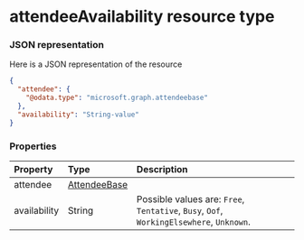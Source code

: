 # attendeeAvailability resource type



### JSON representation

Here is a JSON representation of the resource

<!-- {
  "blockType": "resource",
  "optionalProperties": [

  ],
  "@odata.type": "microsoft.graph.attendeeavailability"
}-->

```json
{
  "attendee": {
    "@odata.type": "microsoft.graph.attendeebase"
  },
  "availability": "String-value"
}

```
### Properties
| Property	   | Type	|Description|
|:---------------|:--------|:----------|
|attendee|[AttendeeBase](attendeebase.md)||
|availability|String| Possible values are: `Free`, `Tentative`, `Busy`, `Oof`, `WorkingElsewhere`, `Unknown`.|

<!-- uuid: 8fcb5dbc-d5aa-4681-8e31-b001d5168d79
2015-10-25 14:57:30 UTC -->
<!-- {
  "type": "#page.annotation",
  "description": "attendeeAvailability resource",
  "keywords": "",
  "section": "documentation",
  "tocPath": ""
}-->